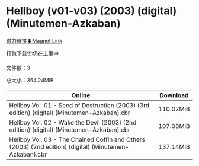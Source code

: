# Hellboy (v01-v03) (2003) (digital) (Minutemen-Azkaban)

[磁力链接⬇Magnet Link](magnet:?xt=urn:btih:9de06c811987d661690c691cce8ecbdfc0f6640d&dn=Hellboy%20%28v01-v03%29%20%282003%29%20%28digital%29%20%28Minutemen-Azkaban%29)

打包下载📦仍在工事中

文件数：3

总大小：354.24MiB

Online | Download
--- | ---
Hellboy Vol. 01 - Seed of Destruction (2003) (3rd edition) (digital) (Minutemen-Azkaban).cbr | 110.02MiB
Hellboy Vol. 02 - Wake the Devil (2003) (2nd edition) (digital) (Minutemen-Azkaban).cbr | 107.08MiB
Hellboy Vol. 03 - The Chained Coffin and Others (2003) (2nd edition) (digital) (Minutemen-Azkaban).cbr | 137.14MiB